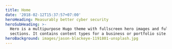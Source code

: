 ```yaml
---
title: Home
date: '2018-02-12T15:37:57+07:00'
heroHeading: Measurably better cyber security
heroSubHeading: >-
  Hero is a multipurpose Hugo theme with fullscreen hero images and fullwidth
  sections. It contains content types for a business or portfolio site.
heroBackground: images/jason-blackeye-1191801-unsplash.jpg
---
```

